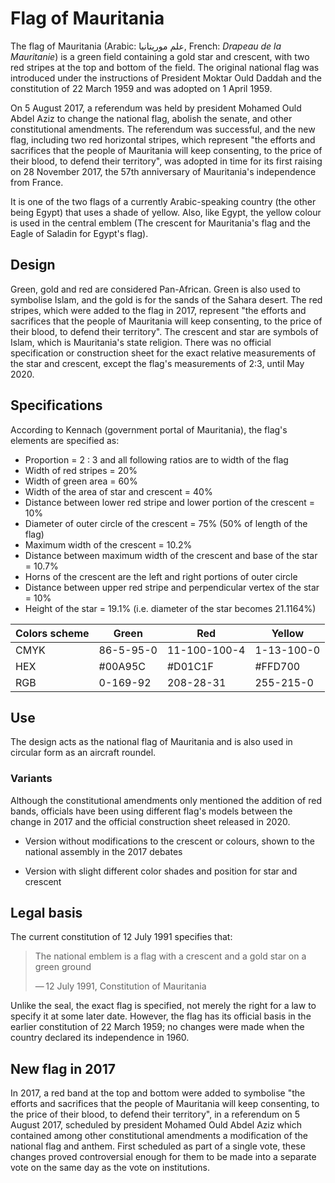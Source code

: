 # Flag of Mauritania

The flag of Mauritania (Arabic: علم موريتانيا, French: *Drapeau de la Mauritanie*) is a green field containing a gold star and crescent, with two red stripes at the top and bottom of the field. The original national flag was introduced under the instructions of President Moktar Ould Daddah and the constitution of 22 March 1959 and was adopted on 1 April 1959.

On 5 August 2017, a referendum was held by president Mohamed Ould Abdel Aziz to change the national flag, abolish the senate, and other constitutional amendments. The referendum was successful, and the new flag, including two red horizontal stripes, which represent "the efforts and sacrifices that the people of Mauritania will keep consenting, to the price of their blood, to defend their territory", was adopted in time for its first raising on 28 November 2017, the 57th anniversary of Mauritania's independence from France.

It is one of the two flags of a currently Arabic-speaking country (the other being Egypt) that uses a shade of yellow. Also, like Egypt, the yellow colour is used in the central emblem (The crescent for Mauritania's flag and the Eagle of Saladin for Egypt's flag).

## Design

Green, gold and red are considered Pan-African. Green is also used to symbolise Islam, and the gold is for the sands of the Sahara desert. The red stripes, which were added to the flag in 2017, represent "the efforts and sacrifices that the people of Mauritania will keep consenting, to the price of their blood, to defend their territory". The crescent and star are symbols of Islam, which is Mauritania's state religion. There was no official specification or construction sheet for the exact relative measurements of the star and crescent, except the flag's measurements of 2:3, until May 2020.

## Specifications

According to Kennach (government portal of Mauritania), the flag's elements are specified as:

- Proportion = 2 : 3 and all following ratios are to width of the flag
- Width of red stripes = 20%
- Width of green area = 60%
- Width of the area of star and crescent = 40%
- Distance between lower red stripe and lower portion of the crescent = 10%
- Diameter of outer circle of the crescent = 75% (50% of length of the flag)
- Maximum width of the crescent = 10.2%
- Distance between maximum width of the crescent and base of the star = 10.7%
- Horns of the crescent are the left and right portions of outer circle
- Distance between upper red stripe and perpendicular vertex of the star = 10%
- Height of the star = 19.1% (i.e. diameter of the star becomes 21.1164%)

|  Colors scheme | Green     | Red          | Yellow     |
| -------------- | --------- | ------------ | ---------- |
| CMYK           | 86-5-95-0 | 11-100-100-4 | 1-13-100-0 |
| HEX            | #00A95C   | #D01C1F      | #FFD700    |
| RGB            | 0-169-92  | 208-28-31    | 255-215-0  |

## Use

The design acts as the national flag of Mauritania and is also used in circular form as an aircraft roundel.

### Variants

Although the constitutional amendments only mentioned the addition of red bands, officials have been using different flag's models between the change in 2017 and the official construction sheet released in 2020.

- Version without modifications to the crescent or colours, shown to the national assembly in the 2017 debates

- Version with slight different color shades and position for star and crescent

## Legal basis

The current constitution of 12 July 1991 specifies that:

> The national emblem is a flag with a crescent and a gold star on a green ground
>
> — 12 July 1991, Constitution of Mauritania

Unlike the seal, the exact flag is specified, not merely the right for a law to specify it at some later date. However, the flag has its official basis in the earlier constitution of 22 March 1959; no changes were made when the country declared its independence in 1960.

## New flag in 2017

In 2017, a red band at the top and bottom were added to symbolise "the efforts and sacrifices that the people of Mauritania will keep consenting, to the price of their blood, to defend their territory", in a referendum on 5 August 2017, scheduled by president Mohamed Ould Abdel Aziz which contained among other constitutional amendments a modification of the national flag and anthem. First scheduled as part of a single vote, these changes proved controversial enough for them to be made into a separate vote on the same day as the vote on institutions.
